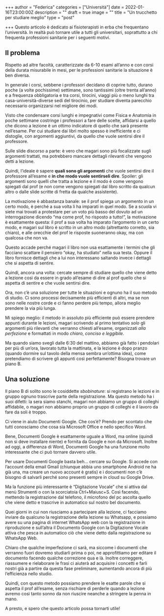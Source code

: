 +++
author = "Federica"
categories = ["Università"]
date = 2022-01-16T23:00:00Z
description = ""
draft = true
image = ""
title = "Un trucchetto per studiare meglio"
type = "post"

+++
Questo articolo è dedicato ai fisioterapisti in erba che frequentano l’università. In realtà può tornare utile a tutti gli universitari, soprattutto a chi frequenta professioni sanitarie per i seguenti motivi.

## Il problema

Rispetto ad altre facoltà, caratterizzate da 6-10 esami all’anno e con corsi della durata misurabile in mesi, per le professioni sanitarie la situazione è ben diversa.

In generale i corsi, sebbene i professori decidano di coprire tutto, durano poche (a volte pochissime) settimane, sono tantissimi (oltre trenta all’anno) e a frequenza obbligatoria e tra corsi, tirocini, viaggi più o meno lunghi tra casa-università-diverse sedi del tirocinio, per studiare diventa parecchio necessario organizzarsi nel migliore dei modi.

Visto che condensare corsi lunghi e impegnativi come Fisica e Anatomia in poche settimane costringe i professori a fare delle scelte, affidarsi a quello che dicono a lezione è un ottimo indicatore di quello che sarà presente nell’esame. Per cui studiare dai libri molto spesso è inefficiente e ci distoglie, con argomenti aggiuntivi, da quello che vuole sentirsi dire il professore.

Sulle slide discorso a parte: è vero che magari sono più focalizzate sugli argomenti trattati, ma potrebbero mancare dettagli rilevanti che vengono detti a lezione.

Quindi, l’ideale è sapere **quali sono gli argomenti** che vuole sentirsi dire il professore all’esame e **in che modo vuole sentirseli dire**. Spoiler: gli argomenti sono quelli che tratta a lezione e il modo è come vengono spiegati dal prof (e non come vengono spiegati dal libro scritto da qualcun altro o dalle slide scritte di fretta da qualche assistente).

La motivazione è abbastanza banale: se il prof spiega un argomento in un certo modo, è perché a sua volta li ha imparati in quel modo. Se a scuola vi siete mai trovati a protestare per un voto più basso del dovuto ad un interrogazione dicendo “ma come prof, ho risposto a tutto!”, la motivazione è esattamente questa: il prof a sua volta ha imparato l’argomento in un certo modo, e magari sul libro è scritto in un altro modo (altrettanto corretto, sia chiaro), e alle orecchie del prof le risposte suoneranno okay, ma con qualcosa che non va.

Questo accade perché magari il libro non usa esattamente i termini che gli facciano scattare il pensiero “okay, ha studiato” nella sua testa. Oppure il libro fornisce dettagli che a lui non interessano saltando invece i dettagli che si aspetta di sentire.

Quindi, ancora una volta: cercate sempre di studiare quello che viene detto a lezione così da essere in grado all’esame di dire al prof quello che si aspetta di sentire e che vuole sentirsi dire.

Ora, non c’è una soluzione per tutte le situazioni e ognuno ha il suo metodo di studio. Ci sono processi decisamente più efficienti di altri, ma se non sono nelle nostre corde e ci fanno perdere più tempo, allora meglio prendere la via più lunga.

Mi spiego meglio: il metodo in assoluto più efficiente può essere prendere appunti durante le lezioni, magari scrivendo al primo tentativo _solo_ gli argomenti più rilevanti che verranno chiesti all’esame, organizzati _alla perfezione_ e formattati in modo _chiaro, conciso e leggibile_.

Ma quando siamo svegli dalle 6:30 del mattino, abbiamo già fatto i pendolari per più di un’ora, lavorato tutta la mattinata, e la lezione è dopo pranzo (quando dormire sul tavolo della mensa sembra un’ottima idea), come pretendiamo di scrivere gli appunti così perfettamente? Bisogna trovare un piano B.

## Una soluzione

Il piano B di solito sono le cosiddette _sbobinature_: si registrano le lezioni e in gruppo ognuno trascrive parte della registrazione. Ma questo metodo ha i suoi difetti: la sera siamo stanchi, magari non abbiamo un gruppo di colleghi affidabile, o magari non abbiamo proprio un gruppo di colleghi e il lavoro da fare da soli è troppo.

Ci viene in aiuto Documenti Google. Che cos’è? Prendo per scontato che tutti conosciamo che cosa sia Microsoft Office e nello specifico Word.

Bene, Documenti Google è esattamente uguale a Word, ma online (quindi non si deve installare niente) e fornita da Google e non da Microsoft. Inoltre ad oggi, a differenza di Word, Documenti Google ha una funzione molto interessante che ci può tornare davvero utile.

Per usare Documenti Google basta beh… cercare su Google. Si accede con l’account della email Gmail (chiunque abbia uno smartphone Android ne ha già una, ma creare un nuovo account è gratis) e i documenti non c’è bisogno di salvarli perché sono presenti sempre in cloud su Google Drive.

Ma la funzione più interessante è “Digitazione Vocale” che si attiva dal menù Strumenti o con la scorciatoia Ctrl+Maiusc+S. Così facendo, mettendo la registrazione dal telefono, il microfono del pc ascolta quello che viene detto e trascrive in automatico sul nostro bel documento.

Quei giorni in cui non riusciamo a partecipare alla lezione, ci facciamo inviare da qualcuno la registrazione della lezione su Whatsapp, e possiamo avere su una pagina di internet WhatsApp web con la registrazione in riproduzione e sull’altra il Documento Google con la Digitazione Vocale attiva che pesca in automatico ciò che viene detto dalla registrazione su WhatsApp Web.

Chiaro che qualche imperfezione ci sarà, ma siccome i documenti che verranno fuori dovremo studiarli prima o poi, ne approfittiamo per editare il documento facendo qualche correzione qua e là. Inoltre correggere, riassumere e rielaborare le frasi ci aiuterà ad acquisire i concetti e farli nostri già a partire da questa fase preliminare, aumentando ancora di più l’efficienza nello studio.

Quindi, con questo metodo possiamo prendere le esatte parole che si aspetta il prof all’esame, senza rischiare di perderle quando a lezione avremo così tanto sonno da non riuscire neanche a stringere la penna in mano. 

A presto, e spero che questo articolo possa tornarti utile!